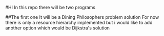 #HI 
In this repo there will be two programs

##The first one 
It will be a Dining Philosophers problem solution
For now there is only a resource hierarchy implemented but i would like to add another option which would be Dijkstra's solution
